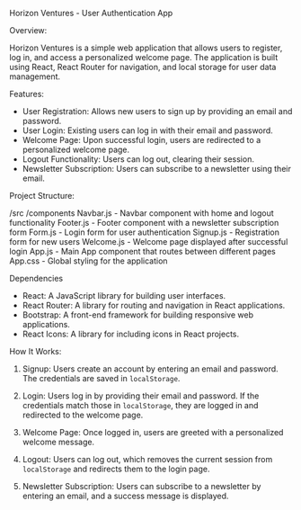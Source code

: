 Horizon Ventures - User Authentication App

Overview:

Horizon Ventures is a simple web application that allows users to register, log in, and access a personalized welcome page. The application is built using React, React Router for navigation, and local storage for user data management.

Features:

- User Registration: Allows new users to sign up by providing an email and password.
- User Login: Existing users can log in with their email and password.
- Welcome Page: Upon successful login, users are redirected to a personalized welcome page.
- Logout Functionality: Users can log out, clearing their session.
- Newsletter Subscription: Users can subscribe to a newsletter using their email.

Project Structure:

/src
/components
Navbar.js - Navbar component with home and logout functionality
Footer.js - Footer component with a newsletter subscription form
Form.js - Login form for user authentication
Signup.js - Registration form for new users
Welcome.js - Welcome page displayed after successful login
App.js - Main App component that routes between different pages
App.css - Global styling for the application

Dependencies

- React: A JavaScript library for building user interfaces.
- React Router: A library for routing and navigation in React applications.
- Bootstrap: A front-end framework for building responsive web applications.
- React Icons: A library for including icons in React projects.

How It Works:

1. Signup: Users create an account by entering an email and password. The credentials are saved in `localStorage`.
2. Login: Users log in by providing their email and password. If the credentials match those in `localStorage`, they are logged in and redirected to the welcome page.

3. Welcome Page: Once logged in, users are greeted with a personalized welcome message.

4. Logout: Users can log out, which removes the current session from `localStorage` and redirects them to the login page.

5. Newsletter Subscription: Users can subscribe to a newsletter by entering an email, and a success message is displayed.
